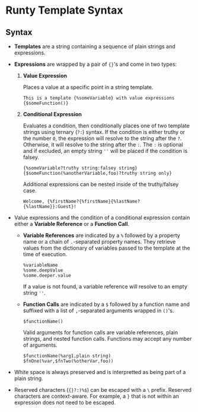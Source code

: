 # Runty Template Syntax

## Syntax

* **Templates** are a string containing a sequence of plain strings and expressions.

* **Expressions** are wrapped by a pair of `{}`'s and come in two types:

    1.  **Value Expression**

        Places a value at a specific point in a string template.

        ```
        This is a template {%someVariable} with value expressions {$someFunction()}
        ```

    2.  **Conditional Expression**

        Evaluates a condition, then conditionally places one of two template strings using ternary (`?:`) syntax.
        If the condition is either truthy or the number `0`, the expression will resolve to the string after the `?`.
        Otherwise, it will resolve to the string after the `:`. The `:` is optional and if excluded, an empty 
        string `''` will be placed if the condition is falsey.

        ```
        {%someVariable?truthy string:falsey string} {$someFunction(%anotherVariable,foo)?truthy string only}
        ```

        Additional expressions can be nested inside of the truthy/falsey case.

        ```
        Welcome, {%firstName?{%firstName}{%lastName? {%lastName}}:Guest}!
        ```

*   Value expressions and the condition of a conditional expression contain either a **Variable Reference** or a **Function Call**.

    *   **Variable References** are indicated by a `%` followed by a property name or a chain of `.`-separated
    property names. They retrieve values from the dictionary of variables passed to the template at the time of
    execution.

        ```
        %variableName
        %some.deepValue
        %some.deeper.value
        ```

        If a value is not found, a variable reference will resolve to an empty string `''`.

    *   **Function Calls** are indicated by a `$` followed by a function name and suffixed with a list of `,`-separated arguments wrapped in `()`'s.

        ```
        $functionName()
        ```

        Valid arguments for function calls are variable references, plain strings, and nested function calls. Functions may accept any number of arguments.

        ```
        $functionName(%arg1,plain string)
        $fnOne(%var,$fnTwo(%otherVar,foo))
        ```

* White space is always preserved and is interpretted as being part of a plain string.

* Reserved characters (`{}?:)%$`) can be escaped with a `\` prefix. Reserved characters are context-aware. For
  example, a `}` that is not within an expression does not need to be escaped.
